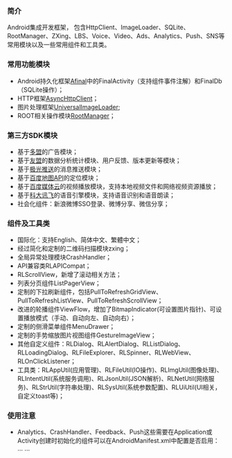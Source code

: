 ### 简介
Android集成开发框架， 包含HttpClient、ImageLoader、SQLite、RootManager、ZXing、LBS、Voice、Video、Ads、Analytics、Push、SNS等常用模块以及一些常用组件和工具类。<BR/>


### 常用功能模块
* Android持久化框架[Afinal](https://github.com/RincLiu/afinal)中的FinalActivity（支持组件事件注解）和FinalDb（SQLite操作）；<BR/>
* HTTP框架[AsyncHttpClient](https://github.com/loopj/android-async-http)</a>；<BR/>
* 图片处理框架[UniversalImageLoader](https://github.com/nostra13/Android-Universal-Image-Loader)</a>;<BR/>
* ROOT相关操作模块[RootManager](https://github.com/Chrisplus/RootManager)</a>；<BR/>

### 第三方SDK模块
* 基于[多盟](http://www.duomeng.net/developers/developers.htm)的广告模块；<BR/>
* 基于[友盟](http://www.umeng.com)的数据分析统计模块、用户反馈、版本更新等模块；<BR/>
* 基于[极光推送](http://www.jpush.cn/)的消息推送模块；<BR/>
* 基于[百度地图API](http://developer.baidu.com/map/)的定位模块；<BR/>
* 基于[百度媒体云](http://developer.baidu.com/wiki/index.php?title=docs/cplat/media)的视频播放模块，支持本地视频文件和网络视频资源播放；<BR/>
* 基于[科大讯飞](http://open.voicecloud.cn/developer.php)的语音引擎模块，支持语音识别和语音朗读；<BR/>
* 社会化组件：新浪微博SSO登录、微博分享、微信分享；<BR/>

### 组件及工具类
* 国际化：支持English、简体中文、繁體中文；<BR/>
* 经过简化和定制的二维码扫描模块zxing；<BR/>
* 全局异常处理模块CrashHandler；<BR/>
* API兼容类RLAPICompat；<BR/>
* RLScrollView，新增了滚动相关方法；<BR/>
* 列表分页组件ListPagerView；<BR/>
* 定制的下拉刷新组件，包括PullToRefreshGridView、PullToRefreshListView、PullToRefreshScrollView；<BR/>
* 改进的轮播组件ViewFlow，增加了BitmapIndicator(可设置图片指针)、可设置播放模式（手动、自动向左、自动向右）；<BR/>
* 定制的侧滑菜单组件MenuDrawer；<BR/>
* 定制的手势缩放图片视图组件GestureImageView；<BR/>
* 其他自定义组件：RLDialog、RLAlertDialog、RLListDialog、RLLoadingDialog、RLFileExplorer、RLSpinner、RLWebView、RLOnClickListener；<BR/>
* 工具类：RLAppUtil(应用管理)、RLFileUtil(IO操作)、RLImgUtil(图像处理)、RLIntentUtil(系统服务调用)、RLJsonUtil(JSON解析)、RLNetUtil(网络服务)、RLStrUtil(字符串处理)、RLSysUtil(系统参数配置)、RLUiUtil(UI相关，自定义toast等)；<BR/>

### 使用注意
* Analytics、CrashHandler、Feedback、Push这些需要在Application或Activity创建时初始化的组件可以在AndroidManifest.xml中配置是否启用：<BR/>
                <application>
                ...
                <meta-data  android:name="ENABLE_CRASH_HANDLER" android:value="true"/>
                <meta-data  android:name="ENABLE_PUSH" android:value="false"/>
                <meta-data  android:name="ENABLE_FEEDBACK" android:value="false"/>
                <meta-data  android:name="ENABLE_ANALYTICS" android:value="false"/>
                ...
                </application>
